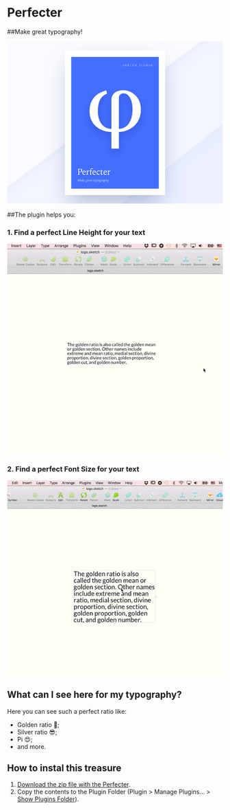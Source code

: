 # Perfecter

##Make great typography!

![Perfecter logo](/perfecter.png)

##The plugin helps you:

### 1. Find a perfect Line Height for your text

![A perfect line height](/line-height.gif)

### 2. Find a perfect Font Size for your text

![Perfect Font Size](/font-size.gif)

## What can I see here for my typography?
Here you can see such a perfect ratio like:
* Golden ratio 💪;
* Silver ratio 😎;
* Pi 😍;
* and more.

## How to instal this treasure
1. [Download the zip file with the Perfecter](https://github.com/Volorf/Perfecter/archive/master.zip).
2. Copy the contents to the Plugin Folder (Plugin > Manage Plugins... > [Show Plugins Folder](http://frolovoleg.ru/images/sketch-plugin-folder.png)).

